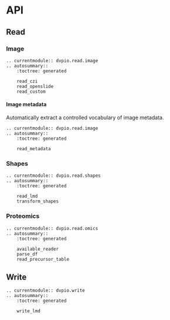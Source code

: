 # API

## Read

### Image

```{eval-rst}
.. currentmodule:: dvpio.read.image
.. autosummary::
    :toctree: generated

    read_czi
    read_openslide
    read_custom
```

#### Image metadata

Automatically extract a controlled vocabulary of image metadata.

```{eval-rst}
.. currentmodule:: dvpio.read.image
.. autosummary::
    :toctree: generated

    read_metadata
```

### Shapes

```{eval-rst}
.. currentmodule:: dvpio.read.shapes
.. autosummary::
    :toctree: generated

    read_lmd
    transform_shapes
```

### Proteomics

```{eval-rst}
.. currentmodule:: dvpio.read.omics
.. autosummary::
    :toctree: generated

    available_reader
    parse_df
    read_precursor_table
```

## Write

```{eval-rst}
.. currentmodule:: dvpio.write
.. autosummary::
    :toctree: generated

    write_lmd
```
